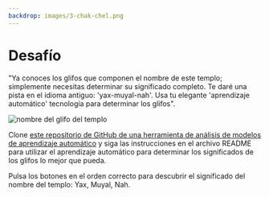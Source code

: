 ```yaml
---
backdrop: images/3-chak-chel.png
---
```


# Desafío

"Ya conoces los glifos que componen el nombre de este templo; simplemente necesitas determinar su significado completo. Te daré una pista en el idioma antiguo: 'yax-muyal-nah'. Usa tu elegante 'aprendizaje automático' tecnología para determinar los glifos".

![nombre del glifo del templo](/images/title.png)

Clone [este repositorio de GitHub de una herramienta de análisis de modelos de aprendizaje automático](https://github.com/MicrosoftDocs/Azure-Maya-Mystery-Challenge-3) y siga las instrucciones en el archivo README para utilizar el aprendizaje automático para determinar los significados de los glifos lo mejor que pueda.

Pulsa los botones en el orden correcto para descubrir el significado del nombre del templo: Yax, Muyal, Nah.

<Challenge3/>

